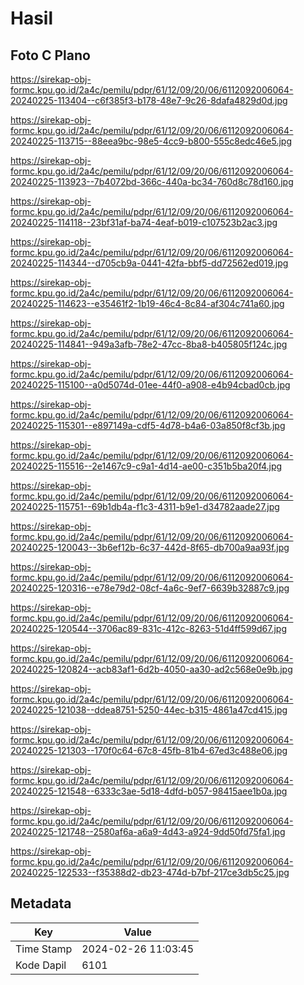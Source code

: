 # Hasil

## Foto C Plano

https://sirekap-obj-formc.kpu.go.id/2a4c/pemilu/pdpr/61/12/09/20/06/6112092006064-20240225-113404--c6f385f3-b178-48e7-9c26-8dafa4829d0d.jpg

https://sirekap-obj-formc.kpu.go.id/2a4c/pemilu/pdpr/61/12/09/20/06/6112092006064-20240225-113715--88eea9bc-98e5-4cc9-b800-555c8edc46e5.jpg

https://sirekap-obj-formc.kpu.go.id/2a4c/pemilu/pdpr/61/12/09/20/06/6112092006064-20240225-113923--7b4072bd-366c-440a-bc34-760d8c78d160.jpg

https://sirekap-obj-formc.kpu.go.id/2a4c/pemilu/pdpr/61/12/09/20/06/6112092006064-20240225-114118--23bf31af-ba74-4eaf-b019-c107523b2ac3.jpg

https://sirekap-obj-formc.kpu.go.id/2a4c/pemilu/pdpr/61/12/09/20/06/6112092006064-20240225-114344--d705cb9a-0441-42fa-bbf5-dd72562ed019.jpg

https://sirekap-obj-formc.kpu.go.id/2a4c/pemilu/pdpr/61/12/09/20/06/6112092006064-20240225-114623--e35461f2-1b19-46c4-8c84-af304c741a60.jpg

https://sirekap-obj-formc.kpu.go.id/2a4c/pemilu/pdpr/61/12/09/20/06/6112092006064-20240225-114841--949a3afb-78e2-47cc-8ba8-b405805f124c.jpg

https://sirekap-obj-formc.kpu.go.id/2a4c/pemilu/pdpr/61/12/09/20/06/6112092006064-20240225-115100--a0d5074d-01ee-44f0-a908-e4b94cbad0cb.jpg

https://sirekap-obj-formc.kpu.go.id/2a4c/pemilu/pdpr/61/12/09/20/06/6112092006064-20240225-115301--e897149a-cdf5-4d78-b4a6-03a850f8cf3b.jpg

https://sirekap-obj-formc.kpu.go.id/2a4c/pemilu/pdpr/61/12/09/20/06/6112092006064-20240225-115516--2e1467c9-c9a1-4d14-ae00-c351b5ba20f4.jpg

https://sirekap-obj-formc.kpu.go.id/2a4c/pemilu/pdpr/61/12/09/20/06/6112092006064-20240225-115751--69b1db4a-f1c3-4311-b9e1-d34782aade27.jpg

https://sirekap-obj-formc.kpu.go.id/2a4c/pemilu/pdpr/61/12/09/20/06/6112092006064-20240225-120043--3b6ef12b-6c37-442d-8f65-db700a9aa93f.jpg

https://sirekap-obj-formc.kpu.go.id/2a4c/pemilu/pdpr/61/12/09/20/06/6112092006064-20240225-120316--e78e79d2-08cf-4a6c-9ef7-6639b32887c9.jpg

https://sirekap-obj-formc.kpu.go.id/2a4c/pemilu/pdpr/61/12/09/20/06/6112092006064-20240225-120544--3706ac89-831c-412c-8263-51d4ff599d67.jpg

https://sirekap-obj-formc.kpu.go.id/2a4c/pemilu/pdpr/61/12/09/20/06/6112092006064-20240225-120824--acb83af1-6d2b-4050-aa30-ad2c568e0e9b.jpg

https://sirekap-obj-formc.kpu.go.id/2a4c/pemilu/pdpr/61/12/09/20/06/6112092006064-20240225-121038--ddea8751-5250-44ec-b315-4861a47cd415.jpg

https://sirekap-obj-formc.kpu.go.id/2a4c/pemilu/pdpr/61/12/09/20/06/6112092006064-20240225-121303--170f0c64-67c8-45fb-81b4-67ed3c488e06.jpg

https://sirekap-obj-formc.kpu.go.id/2a4c/pemilu/pdpr/61/12/09/20/06/6112092006064-20240225-121548--6333c3ae-5d18-4dfd-b057-98415aee1b0a.jpg

https://sirekap-obj-formc.kpu.go.id/2a4c/pemilu/pdpr/61/12/09/20/06/6112092006064-20240225-121748--2580af6a-a6a9-4d43-a924-9dd50fd75fa1.jpg

https://sirekap-obj-formc.kpu.go.id/2a4c/pemilu/pdpr/61/12/09/20/06/6112092006064-20240225-122533--f35388d2-db23-474d-b7bf-217ce3db5c25.jpg


## Metadata

| Key        | Value               |
| ---------- | ------------------- |
| Time Stamp | 2024-02-26 11:03:45 |
| Kode Dapil | 6101                |



